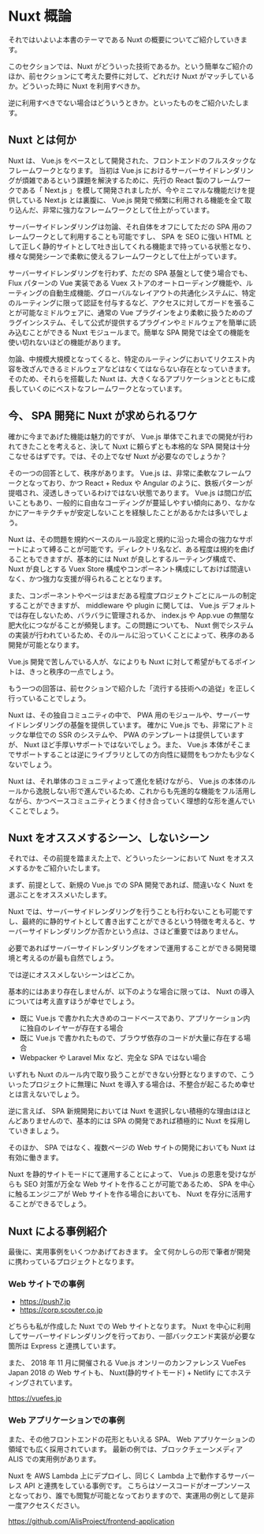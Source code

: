 # Nuxt 概論

それではいよいよ本書のテーマである Nuxt の概要についてご紹介していきます。

このセクションでは、Nuxt がどういった技術であるか。という簡単なご紹介のほか、前セクションにて考えた要件に対して、どれだけ Nuxt がマッチしているか。どういった時に Nuxt を利用すべきか。

逆に利用すべきでない場合はどういうときか。といったものをご紹介いたします。

## Nuxt とは何か

Nuxt は、 Vue.js をベースとして開発された、フロントエンドのフルスタックなフレームワークとなります。
当初は Vue.js におけるサーバーサイドレンダリングが煩雑であるという課題を解決するために、先行の React 製のフレームワークである「 Next.js 」を模して開発されましたが、今やミニマルな機能だけを提供している Next.js とは裏腹に、 Vue.js 開発で頻繁に利用される機能を全て取り込んだ、非常に強力なフレームワークとして仕上がっています。

サーバーサイドレンダリングは勿論、それ自体をオフにしてただの SPA 用のフレームワークとして利用することも可能ですし、 SPA を SEO に強い HTML として正しく静的サイトとして吐き出してくれる機能まで持っている状態となり、様々な開発シーンで柔軟に使えるフレームワークとして仕上がっています。

サーバーサイドレンダリングを行わず、ただの SPA 基盤として使う場合でも、 Flux パターンの Vue 実装である Vuex ストアのオートローディング機能や、ルーティングの自動生成機能、グローバルなレイアウトの共通化システムに、特定のルーティングに限って認証を付与するなど、アクセスに対してガードを張ることが可能なミドルウェアに、通常の Vue プラグインをより柔軟に扱うためのプラグインシステム、そして公式が提供するプラグインやミドルウェアを簡単に読み込むことができる Nuxt モジュールまで。簡単な SPA 開発では全ての機能を使い切れないほどの機能があります。

勿論、中規模大規模となってくると、特定のルーティングにおいてリクエスト内容を改ざんできるミドルウェアなどはなくてはならない存在となっていきます。そのため、それらを搭載した Nuxt は、大きくなるアプリケーションとともに成長していくのにベストなフレームワークとなっています。

## 今、 SPA 開発に Nuxt が求められるワケ

確かに今まであげた機能は魅力的ですが、 Vue.js 単体でこれまでの開発が行われてきたことを考えると、決して Nuxt に頼らずとも本格的な SPA 開発は十分こなせるはずです。では、その上でなぜ Nuxt が必要なのでしょうか？

その一つの回答として、秩序があります。 Vue.js は、非常に柔軟なフレームワークとなっており、かつ React + Redux や Angular のように、鉄板パターンが提唱され、浸透しきっているわけではない状態であります。 Vue.js は間口が広いこともあり、一般的に自由なコーディングが蔓延しやすい傾向にあり、なかなかにアーキテクチャが安定しないことを経験したことがあるかたは多いでしょう。

Nuxt は、その問題を規約ベースのルール設定と規約に沿った場合の強力なサポートによって縛ることが可能です。ディレクトリ名など、ある程度は規約を曲げることもできますが、基本的には Nuxt が良しとするルーティング構成で、 Nuxt が良しとする Vuex Store 構成やコンポーネント構成にしておけば間違いなく、かつ強力な支援が得られることとなります。

また、コンポーネントやページはまだある程度プロジェクトごとにルールの制定することができますが、 middleware や plugin に関しては、 Vue.js デフォルトでは存在しないため、バラバラに管理されるか、 index.js や App.vue の無闇な肥大化につながることが頻発します。この問題についても、 Nuxt 側でシステムの実装が行われているため、そのルールに沿っていくことによって、秩序のある開発が可能となります。

Vue.js 開発で苦しんでいる人が、なによりも Nuxt に対して希望がもてるポイントは、きっと秩序の一点でしょう。

もう一つの回答は、前セクションで紹介した「流行する技術への追従」を正しく行っていることでしょう。

Nuxt は、その独自コミュニティの中で、 PWA 用のモジュールや、サーバーサイドレンダリングの基盤を提供しています。
確かに Vue.js でも、非常にアトミックな単位での SSR のシステムや、 PWA のテンプレートは提供していますが、 Nuxt ほど手厚いサポートではないでしょう。また、 Vue.js 本体がそこまでサポートすることは逆にライブラリとしての方向性に疑問をもつかたも少なくないでしょう。

Nuxt は、それ単体のコミュニティよって進化を続けながら、 Vue.js の本体のルールから逸脱しない形で進んでいるため、これからも先進的な機能をフル活用しながら、かつベースコミュニティとうまく付き合っていく理想的な形を進んでいくことでしょう。

## Nuxt をオススメするシーン、しないシーン

それでは、その前提を踏まえた上で、どういったシーンにおいて Nuxt をオススメするかをご紹介いたします。

まず、前提として、新規の Vue.js での SPA 開発であれば、間違いなく Nuxt を選ぶことをオススメいたします。

Nuxt では、サーバーサイドレンダリングを行うことも行わないことも可能ですし、最終的に静的サイトとして書き出すことができるという特徴を考えると、サーバーサイドレンダリングか否かという点は、さほど重要ではありません。

必要であればサーバーサイドレンダリングをオンで運用することができる開発環境と考えるのが最も自然でしょう。

では逆にオススメしないシーンはどこか。

基本的にはあまり存在しませんが、以下のような場合に限っては、 Nuxt の導入については考え直すほうが幸せでしょう。

- 既に Vue.js で書かれた大きめのコードベースであり、アプリケーション内に独自のレイヤーが存在する場合
- 既に Vue.js で書かれたもので、ブラウザ依存のコードが大量に存在する場合
- Webpacker や Laravel Mix など、完全な SPA ではない場合

いずれも Nuxt のルール内で取り扱うことができない分野となりますので、こういったプロジェクトに無理に Nuxt を導入する場合は、不整合が起こるため幸せとは言えないでしょう。

逆に言えば、 SPA 新規開発においては Nuxt を選択しない積極的な理由はほとんどありませんので、基本的には SPA の開発であれば積極的に Nuxt を採用していきましょう。

そのほか、 SPA ではなく、複数ページの Web サイトの開発においても Nuxt は有効に働きます。

Nuxt を静的サイトモードにて運用することによって、 Vue.js の恩恵を受けながらも SEO 対策が万全な Web サイトを作ることが可能であるため、 SPA を中心に触るエンジニアが Web サイトを作る場合においても、 Nuxt を存分に活用することができるでしょう。

## Nuxt による事例紹介

最後に、実用事例をいくつかあげておきます。
全て何かしらの形で筆者が開発に携わっているプロジェクトとなります。

### Web サイトでの事例

- https://push7.jp
- https://corp.scouter.co.jp

どちらも私が作成した Nuxt での Web サイトとなります。
Nuxt を中心に利用してサーバーサイドレンダリングを行っており、一部バックエンド実装が必要な箇所は Express と連携しています。

また、 2018 年 11 月に開催される Vue.js オンリーのカンファレンス VueFes Japan 2018 の Web サイトも、 Nuxt(静的サイトモード) + Netlify にてホスティングされています。

https://vuefes.jp

### Web アプリケーションでの事例

また、その他フロントエンドの花形ともいえる SPA、 Web アプリケーションの領域でも広く採用されています。
最新の例では、ブロックチェーンメディア ALIS での実用例があります。

Nuxt を AWS Lambda 上にデプロイし、同じく Lambda 上で動作するサーバーレス API と連携をしている事例です。
こちらはソースコードがオープンソースとなっており、誰でも閲覧が可能となっておりますので、実運用の例として是非一度アクセスください。

https://github.com/AlisProject/frontend-application
